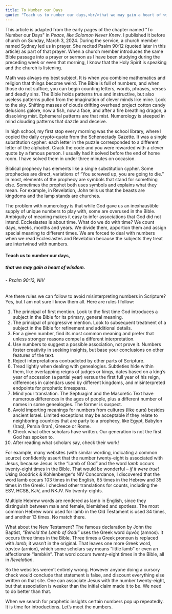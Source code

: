 ```yaml
---
title: To Number our Days
quote: "Teach us to number our days,<br/>that we may gain a heart of wisdom.<br/>Psalm 90:12, NIV"
---
```

This article is adapted from the early pages of the chapter named "To Number our Days" in *Peace, like Solomon Never Knew*. I published it before church on Sunday, March 3, 2024. During the service, a church member named Sydney led us in prayer. She recited Psalm 90:12 (quoted later in this article) as part of that prayer. When a church member introduces the same Bible passage into a prayer or sermon as I have been studying during the preceding week or even that morning, I know that the Holy Spirit is speaking and the church is listening.

Math was always my best subject. It is when you combine mathematics and religion that things become weird. The Bible is full of numbers, and when those do not suffice, you can begin counting letters, words, phrases, verses and deadly sins. The Bible holds patterns true and instructive, but also useless patterns pulled from the imagination of clever minds like mine. Look to the sky. Shifting masses of clouds drifting overhead project cotton candy delusions galore, now a fish, now a face, and after a fire breathing dragon, a dissolving mist. Ephemeral patterns are that mist. Numerology is steeped in mind clouding patterns that dazzle and deceive.

In high school, my first stop every morning was the school library, where I copied the daily crypto-quote from the Schenectady Gazette. It was a single substitution cypher: each letter in the puzzle corresponded to a different letter of the alphabet. Crack the code and you were rewarded with a clever quote by a famous person. I usually had it solved before the end of home room. I have solved them in under three minutes on occasion.

Biblical prophecy has elements like a single substitution cypher. Some prophecies are direct, variations of “You screwed up, you are going to die.” In most, elements of the prophecy are symbols that stand for something else. Sometimes the prophet both uses symbols and explains what they mean. For example, in Revelation, John tells us that the beasts are kingdoms and the lamp stands are churches.

The problem with numerology is that while God gave us an inexhaustible supply of unique numbers to play with, some are overused in the Bible. Ambiguity of meaning makes it easy to infer associations that God did not intend. Ecclesiastes is about time. What do we do with time? We count days, weeks, months and years. We divide them, apportion them and assign special meaning to different times. We are forced to deal with numbers when we read Ecclesiastes and Revelation because the subjects they treat are intertwined with numbers.

#### Teach us to number our days,
##### that we may gain a heart of wisdom. 
######  - Psalm 90:12, NIV

Are there rules we can follow to avoid misinterpreting numbers in Scripture? Yes, but I am not sure I know them all. Here are rules I follow:

  1. The principal of first mention. Look to the first time God introduces a subject in the Bible for its primary, general meaning. 
  2. The principal of progressive mention. Look to subsequent treatment of a subject in the Bible for refinement and additional details.
  3. For a given number, find its most common meaning and prefer that unless stronger reasons compel a different interpretation.
  4. Use numbers to suggest a possible association, not prove it. Numbers foster creativity in seeking insights, but base your conclusions on other features of the text.
  5. Reject interpretations contradicted by other parts of Scripture.
  6. Tread lightly when dealing with genealogies. Subtleties hide within them, like overlapping reigns of judges or kings, dates based on a king’s year of accession (a partial year) versus the first full year of his reign, differences in calendars used by different kingdoms, and misinterpreted endpoints for prophetic timespans.
  7. Mind your translation. The Septuagint and the Masoretic Text have numerous differences in the ages of people, plus a different number of names in some genealogies. The former is suspect.
  8. Avoid importing meanings for numbers from cultures (like ours) besides ancient Israel. Limited exceptions may be acceptable if they relate to neighboring countries that are party to a prophecy, like Egypt, Babylon (Iraq), Persia (Iran), Greece or Rome.
  9. Check what other scholars have written. Our generation is not the first God has spoken to.
  10. After reading what scholars say, check their work! 

For example, many websites (with similar wording, indicating a common source) confidently assert that the number twenty-eight is associated with Jesus, because Jesus is the “Lamb of God” and the word *lamb* occurs twenty-eight times in the Bible. That would be wonderful – *if it were true*! Using Goodrick & Kohlenberger’s NIV Concordance, I discovered that the word lamb occurs 103 times in the English, 65 times in the Hebrew and 35 times in the Greek. I checked other translations for counts, including the ESV, HCSB, KJV, and NKJV. No twenty-eights.

Multiple Hebrew words are rendered as lamb in English, since they distinguish between male and female, blemished and spotless. The most common Hebrew word used for lamb in the Old Testament is used 34 times, and another 13 times. No match there.

What about the New Testament? The famous declaration by John the Baptist, *“Behold the Lamb of God!”* uses the Greek word ἀμνός (amnos). It occurs three times in the Bible. Three times a Greek pronoun is replaced with *lamb*; it wasn’t in the original. That leaves one more Greek word, ἀρνίον (arnion), which some scholars say means “little lamb” or even an affectionate “lambkin”. That word occurs twenty-eight times in the Bible, all in *Revelation*.

So the websites weren’t entirely wrong. However anyone doing a cursory check would conclude that statement is false, and discount everything else written on that site. One can associate Jesus with the number twenty-eight, but that association is weaker than the initial claim made it to be. We need to do better than that.

When we search for prophetic insights certain numbers pop up repeatedly. It is time for introductions. Let’s meet the numbers.